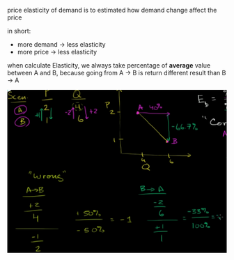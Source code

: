 price elasticity of demand is to estimated how demand change affect the price

in short: 
- more demand -> less elasticity
- more price -> less elasticity


when calculate Elasticity, we always take percentage of **average** value between A and B, because going from A -> B is return different result than B -> A

![picture 1](../images/5e2b5931993d9dd497be5a3d53689d208888026ee483bb483d82457a0db1ce6b.png)  
